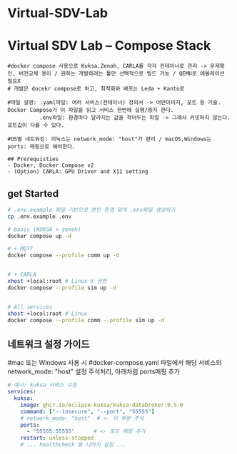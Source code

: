 # Virtual-SDV-Lab

# Virtual SDV Lab – Compose Stack
```
#docker compose 사용으로 Kuksa,Zenoh, CARLA를 각각 컨테이너로 관리 -> 문제확인, 버전교체 용이 / 원하는 개발하려는 툴만 선택적으로 빌드 가능 / QEMU로 에뮬레이션 필요X
# 개발은 docekr compose로 하고, 최적화와 배포는 Leda + Kanto로

#파일 설명: .yaml파일: 여러 서비스(컨테이너) 정의서 -> 어떤이미지, 포트 등 기술. Docker Compose가 이 파일을 읽고 서비스 한번에 실행/중지 한다.
          .env파일: 환경마다 달라지는 값을 적어두는 파일 -> 그래서 커밋하지 않는다. 포트값이 다를 수 있다.

#OS별 네트워킹: 리눅스는 network_mode: "host"가 편리 / macOS,Windows는 ports: 매핑으로 해야한다.

## Prerequisties
- Docker, Docker Compose v2
- (Option) CARLA: GPU Driver and X11 setting
```

## get Started
```bash
# .env.example 파일 기반으로 본인 환경 맞게 .env파일 생성하기
cp .env.example .env

# basic (KUKSA + zenoh)
docker compose up -d

# + MQTT
docker compose --profile comm up -d


# + CARLA
xhost +local:root # Linux X 권한
docker compose --profile sim up -d


# All services
xhost +local:root # Linux
docker compose --profile comm --profile sim up -d
```

## 네트워크 설정 가이드

#mac 또는 Windows 사용 시
#docker-compose.yaml 파일에서 해당 서비스의 network_mode: "host" 설정 주석처리, 아래처럼 ports매핑 추가

```yaml
# 예시: kuksa 서비스 수정
services:
  kuksa:
    image: ghcr.io/eclipse-kuksa/kuksa-databroker:0.5.0
    command: ["--insecure", "--port", "55555"]
    # network_mode: "host"  # <- 이 부분 주석
    ports:
      - "55555:55555"      # <- 포트 매핑 추가
    restart: unless-stopped
    # ... healthcheck 등 나머지 설정 ...
